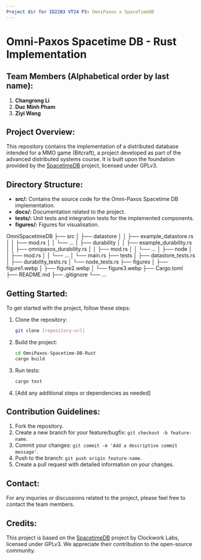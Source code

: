 ```yaml
---
Project dir for ID2203 VT24 P3: OmniPaxos x SpaceTimeDB
---
```


# Omni-Paxos Spacetime DB - Rust Implementation

## Team Members (Alphabetical order by last name):
1. **Changrong Li**
2. **Duc Minh Pham**
3. **Ziyi Wang**

## Project Overview:
This repository contains the implementation of a distributed database intended for a MMO game (Bitcraft), a project developed as part of the advanced distributed systems course. It is built upon the foundation provided by the [SpacetimeDB](https://github.com/clockworklabs/SpacetimeDB) project, licensed under GPLv3.

## Directory Structure:
- **src/:** Contains the source code for the Omni-Paxos Spacetime DB implementation.
- **docs/:** Documentation related to the project.
- **tests/:** Unit tests and integration tests for the implemented components.
- **figures/:** Figures for visualisation.

OmniSpacetimeDB
├── src
│   ├── datastore
│   │   ├── example_datastore.rs
│   │   ├── mod.rs
│   │   └── ...
│   ├── durability
│   │   ├── example_durability.rs
│   │   ├── omnipaxos_durability.rs
│   │   ├── mod.rs
│   │   └── ...
│   ├── node
│   │   ├── mod.rs
│   │   └── ...
│   └── main.rs
├── tests
│   ├── datastore_tests.rs
│   ├── durability_tests.rs
│   └── node_tests.rs
├── figures
│   ├── figure1.webp
│   ├── figure2.webp
│   └── figure3.webp
├── Cargo.toml
├── README.md
├── .gitignore
└── ...

## Getting Started:
To get started with the project, follow these steps:

1. Clone the repository:
   ```bash
   git clone [repository-url]
   ```

2. Build the project:
   ```bash
   cd OmniPaxos-Spacetime-DB-Rust
   cargo build
   ```

3. Run tests:
   ```bash
   cargo test
   ```

4. [Add any additional steps or dependencies as needed]

## Contribution Guidelines:

1. Fork the repository.
2. Create a new branch for your feature/bugfix: `git checkout -b feature-name`.
3. Commit your changes: `git commit -m 'Add a descriptive commit message'`.
4. Push to the branch: `git push origin feature-name`.
5. Create a pull request with detailed information on your changes.

## Contact:
For any inquiries or discussions related to the project, please feel free to contact the team members.

## Credits:
This project is based on the [SpacetimeDB](https://github.com/clockworklabs/SpacetimeDB) project by Clockwork Labs, licensed under GPLv3. We appreciate their contribution to the open-source community.
